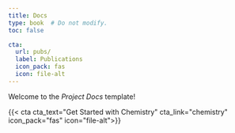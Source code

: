 ```yaml
---
title: Docs
type: book  # Do not modify.
toc: false

cta:
  url: pubs/
  label: Publications
  icon_pack: fas
  icon: file-alt
---
```


Welcome to the _Project Docs_ template!

{{< cta cta_text="Get Started with Chemistry" cta_link="chemistry" icon_pack="fas" icon="file-alt">}}
